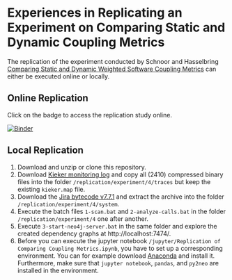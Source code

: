 # Experiences in Replicating an Experiment on Comparing Static and Dynamic Coupling Metrics

The replication of the experiment conducted by Schnoor and Hasselbring [Comparing Static and Dynamic Weighted Software Coupling Metrics](https://www.mdpi.com/2073-431X/9/2/24) can either be executed online or locally.

## Online Replication 

Click on the badge to access the replication study online.

[![Binder](https://mybinder.org/badge_logo.svg)](https://mybinder.org/v2/gh/softvis-research/coupling-metrics-replication/HEAD?filepath=%2Fjupyter%2F)

## Local Replication

1. Download and unzip or clone this repository.
2. Download [Kieker monitoring log](https://doi.org/10.5281/zenodo.3648269) and copy all (2410) compressed binary files into the folder `/replication/experiment/4/traces` but keep the existing `kieker.map` file.
3. Download the [Jira bytecode v7.7.1](https://www.atlassian.com/software/jira/downloads/binary/atlassian-jira-software-7.7.1.tar.gz) and extract the archive into the folder `/replication/experiment/4/system`.  
4. Execute the batch files `1-scan.bat` and `2-analyze-calls.bat` in the folder `/replication/experiment/4` one after another.
5. Execute `3-start-neo4j-server.bat` in the same folder and explore the created dependency graphs at http://localhost:7474/.
6. Before you can execute the jupyter notebook `/jupyter/Replication of Comparing Coupling Metrics.ipynb`, you have to set up a corresponding environment. You can for example download [Anaconda](https://www.anaconda.com/products/individual) and install it. Furthermore, make sure that `jupyter notebook`, `pandas`, and `py2neo` are installed in the environment.


